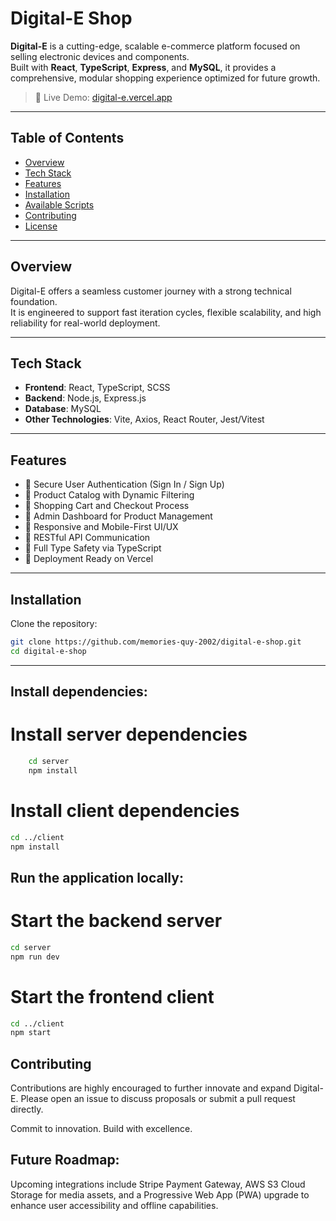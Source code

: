 # Digital-E Shop

**Digital-E** is a cutting-edge, scalable e-commerce platform focused on selling electronic devices and components.  
Built with **React**, **TypeScript**, **Express**, and **MySQL**, it provides a comprehensive, modular shopping experience optimized for future growth.

> 🚀 Live Demo: [digital-e.vercel.app](https://digital-e.vercel.app)

---

## Table of Contents
- [Overview](#overview)
- [Tech Stack](#tech-stack)
- [Features](#features)
- [Installation](#installation)
- [Available Scripts](#available-scripts)
- [Contributing](#contributing)
- [License](#license)

---

## Overview

Digital-E offers a seamless customer journey with a strong technical foundation.  
It is engineered to support fast iteration cycles, flexible scalability, and high reliability for real-world deployment.

---

## Tech Stack

- **Frontend**: React, TypeScript, SCSS
- **Backend**: Node.js, Express.js
- **Database**: MySQL
- **Other Technologies**: Vite, Axios, React Router, Jest/Vitest

---

## Features

- 🔹 Secure User Authentication (Sign In / Sign Up)
- 🔹 Product Catalog with Dynamic Filtering
- 🔹 Shopping Cart and Checkout Process
- 🔹 Admin Dashboard for Product Management
- 🔹 Responsive and Mobile-First UI/UX
- 🔹 RESTful API Communication
- 🔹 Full Type Safety via TypeScript
- 🔹 Deployment Ready on Vercel

---

## Installation

Clone the repository:
```bash
git clone https://github.com/memories-quy-2002/digital-e-shop.git
cd digital-e-shop
```

---

## Install dependencies:

# Install server dependencies
```bash
    cd server
    npm install
```

# Install client dependencies
```bash
cd ../client
npm install
```

## Run the application locally:

# Start the backend server
```bash
cd server
npm run dev
```

# Start the frontend client
```bash
cd ../client
npm start
```

## Contributing
Contributions are highly encouraged to further innovate and expand Digital-E.
Please open an issue to discuss proposals or submit a pull request directly.

Commit to innovation. Build with excellence.

## Future Roadmap:
Upcoming integrations include Stripe Payment Gateway, AWS S3 Cloud Storage for media assets, and a Progressive Web App (PWA) upgrade to enhance user accessibility and offline capabilities.